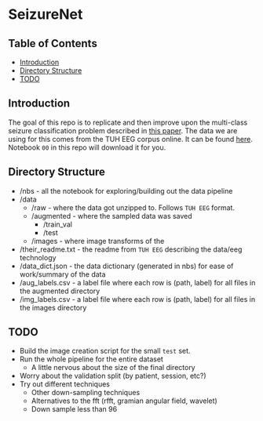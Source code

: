 # SeizureNet

## Table of Contents
<!-- vim-markdown-toc GFM -->

* [Introduction](#introduction)
* [Directory Structure](#directory-structure)
* [TODO](#todo)

<!-- vim-markdown-toc -->

## Introduction

The goal of this repo is to replicate and then improve upon the multi-class
seizure classification problem described in [this
paper](https://arxiv.org/pdf/1903.03232.pdf). The data we are using for this
comes from the TUH EEG corpus online. It can be found
[here](https://www.isip.piconepress.com/projects/tuh_eeg/). Notebook `00` in
this repo will download it for you.
 
## Directory Structure

* /nbs - all the notebook for exploring/building out the data pipeline
* /data
    * /raw - where the data got unzipped to. Follows `TUH EEG` format.
    * /augmented - where the sampled data was saved
        * /train_val
        * /test
    * /images - where image transforms of the 
* /their_readme.txt - the readme from `TUH EEG` describing the data/eeg
  technology
* /data_dict.json - the data dictionary (generated in nbs) for ease of
  work/summary of the data
* /aug_labels.csv - a label file where each row is (path, label) for all files
  in the augmented directory
* /img_labels.csv - a label file where each row is (path, label) for all files
  in the images directory

## TODO

* Build the image creation script for the small `test` set.
* Run the whole pipeline for the entire dataset
    * A little nervous about the size of the final directory 
* Worry about the validation split (by patient, session, etc?)
* Try out different techniques
    * Other down-sampling techniques
    * Alternatives to the fft (rfft, gramian angular field, wavelet)
    * Down sample less than 96


